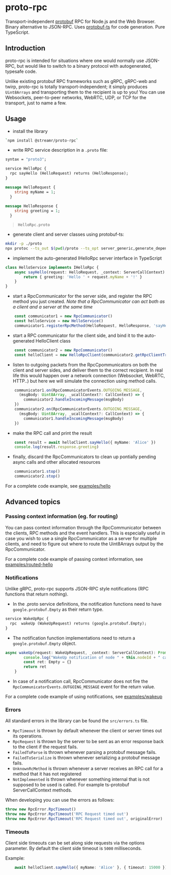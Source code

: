 proto-rpc
===========

Transport-independent [protobuf](https://developers.google.com/protocol-buffers) RPC for Node.js and the Web Browser. 
Binary alternative to JSON-RPC. Uses [protobuf-ts](https://github.com/timostamm/protobuf-ts) for code generation. Pure TypeScript.

## Introduction

proto-rpc is intended for situations where one would normally use JSON-RPC, but would like to switch to a binary protocol with autogenerated, typesafe code.  

Unlike existing protobuf RPC frameworks such as gRPC, gRPC-web and twirp, proto-rpc is totally transport-independent; it simply produces `Uint8Arrays` and transporting them to the recipient is up to you! You can use Websockets, peer-to-peer networks, WebRTC, UDP, or TCP for the transport, just to name a few.

## Usage

- install the library

```bash
`npm install @streamr/proto-rpc`
```

- write RPC service description in a `.proto` file:

```proto
syntax = "proto3";

service HelloRpc {
  rpc sayHello (HelloRequest) returns (HelloResponse);
}

message HelloRequest {
    string myName = 1;
  }
  
message HelloResponse {
    string greeting = 1;
  }
```
  > `HelloRpc.proto`

- generate client and server classes using protobuf-ts:

```bash
mkdir -p ./proto
npx protoc --ts_out $(pwd)/proto --ts_opt server_generic,generate_dependencies --proto_path $(pwd) HelloRpc.proto
```

- implement the auto-generated IHelloRpc server interface in TypeScript

```typescript
class HelloService implements IHelloRpc {
    async sayHello(request: HelloRequest, _context: ServerCallContext): Promise<HelloResponse> {
        return { greeting: 'Hello ' + request.myName + '!' }
    }
}
```

- start a RpcCommunicator for the server side, and register the RPC method you just created.
  *Note that a RpcCommunicator can act both as a client and a server at the same time*    

```typescript
    const communicator1 = new RpcCommunicator()
    const helloService = new HelloService()
    communicator1.registerRpcMethod(HelloRequest, HelloResponse, 'sayHello', helloService.sayHello)
```

- start a RPC communicator for the client side, and bind it to the auto-generated HelloClient class


```typescript
    const communicator2 = new RpcCommunicator()
    const helloClient = new HelloRpcClient(communicator2.getRpcClientTransport())
```

- listen to outgoing packets from the RpcCpommunicators on both the client and server sides, and
  deliver them to the correct recipient. In real life this would happen over a network connection (Websocket, WebRTC, HTTP..)
  but here we will simulate the connection using method calls.

```typescript
    communicator1.on(RpcCommunicatorEvents.OUTGOING_MESSAGE, 
      (msgBody: Uint8Array, _ucallContext?: CallContext) => {
        communicator2.handleIncomingMessage(msgBody)
    })
    communicator2.on(RpcCommunicatorEvents.OUTGOING_MESSAGE, 
      (msgBody: Uint8Array, _ucallContext?: CallContext) => {
        communicator1.handleIncomingMessage(msgBody)
    })
```

- make the RPC call and print the result
  
```typescript
    const result = await helloClient.sayHello({ myName: 'Alice' })
    console.log(result.response.greeting)
```

- finally, discard the RpcCommunicators to clean up pontially pending async calls and other
  allocated resources
  
```typescript
    communicator1.stop()
    communicator2.stop()
```

For a complete code example, see [examples/hello](examples/hello)

## Advanced topics

### Passing context information (eg. for routing)

You can pass context information through the RpcCommunicator between the clients, RPC methods and the event handlers. This is
especially useful in case you wish to use a single RpcCommunicator as a server for multiple clients, and need to figure out
where to route the Uint8Arrays output by the RpcCommunicator. 

For a complete code example of passing context information, see [examples/routed-hello](examples/routed-hello)

### Notifications

Unlike gRPC, proto-rpc supports JSON-RPC style notifications (RPC functions that return nothing). 

- In the .proto service definitions, the notification functions need to have `google.protobuf.Empty` as their return type.

```proto
service WakeUpRpc {
  rpc  wakeUp (WakeUpRequest) returns (google.protobuf.Empty);
}
```

- The notification function implementations need to return a `google.protobuf.Empty` object.

```typescript
async wakeUp(request: WakeUpRequest, _context: ServerCallContext): Promise<Empty> {
        console.log("WakeUp notification of node " + this.nodeId + " called with reason: " + request.reason)
        const ret: Empty = {}
        return ret
    }
```

- In case of a notification call, RpcCommunicator does not fire the `RpcCommunicatorEvents.OUTGOING_MESSAGE` event for the return value.

For a complete code example of using notifications, see [examples/wakeup](examples/wakeup)

### Errors

All standard errors in the library can be found the `src/errors.ts` file.

- `RpcTimeout` is thrown by default whenever the client or server times out its operations.
- `RpcRequest` is thrown by the server to be sent as an error response back to the client if the request fails.
- `FailedToParse` is thrown whenever parsing a protobuf message fails.
- `FailedToSerialize` is thrown whenever serializing a protobuf message fails.
- `UnknownRcMethod` is thrown whenever a server receives an RPC call for a method that it has not registered
- `NotImplemented` is thrown whenever something internal that is not supposed to be used is called. For example ts-protobuf ServerCallContext methods.

When developing you can use the errors as follows:

```typescript
throw new RpcError.RpcTimeout()
throw new RpcError.RpcTimeout('RPC Request timed out')
throw new RpcError.RpcTimeout('RPC Request timed out', originalError)
```

### Timeouts

Client side timeouts can be set along side requests via the options parameter. By default the client side timeout is `5000` milliseconds.

Example:
```typescript
	await helloClient.sayHello({ myName: 'Alice' }, { timeout: 15000 })
```
